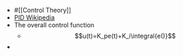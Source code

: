 - #[[Control Theory]]
- [PID Wikipedia](https://www.wikiwand.com/en/PID_controller)
- The overall control function
	- $$u(t)=K_pe(t)+K_i\integral{e()}$$
-